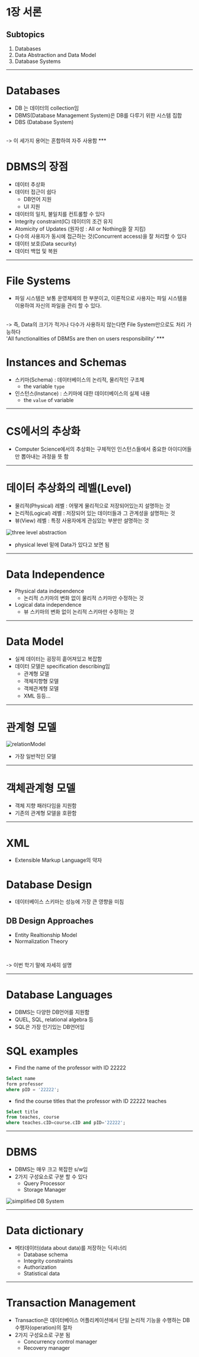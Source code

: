 # 1장 서론
## Subtopics
 1. Databases
 1. Data Abstraction and Data Model
 1. Database Systems

***
# Databases
- DB 는 데이터의 collection임
- DBMS(Database Management System)은 DB를 다루기 위한 시스템 집합
- DBS (Database System)
<br>
-> 이 세가지 용어는 혼합하여 자주 사용함
***

# DBMS의 장점
- 데이터 추상화
- 데이터 접근이 쉽다
    - DB언어 지원
    - UI 지원
- 데이터의 일치, 불일치를 컨트롤할 수 있다
- Integrity constraint(IC) 데이터의 조건 유지
- Atomicity of Updates (원자성 : All or Nothing을 잘 지킴)
- 다수의 사용자가 동시에 접근하는 것(Concurrent access)을 잘 처리할 수 있다
- 데이터 보호(Data security)
- 데이터 백업 및 복원
***

# File Systems
- 파일 시스템은 보통 운영체제의 한 부분이고, 이론적으로 사용자는 파일 시스템을 이용하여 자신의 파일을 관리 할 수 있다.
<br>
-> 즉, Data의 크기가 적거나 다수가 사용하지 않는다면 File System만으로도 처리 가능하다<br>
'All functionalities of DBMSs are then on users responsibility'
***

# Instances and Schemas
- 스키마(Schema) : 데이터베이스의 논리적, 물리적인 구조체
    - the variable `type`
- 인스턴스(Instance) : 스키마에 대한 데이터베이스의 실제 내용
    - the `value` of variable
***
# CS에서의 추상화
- Computer Science에서의 추상화는
구체적인 인스턴스들에서 중요한 아이디어들만 뽑아내는 과정을 뜻 함
***
# 데이터 추상화의 레벨(Level)
- 물리적(Physical) 레벨 : 어떻게 물리적으로 저장되어있는지 설명하는 것
- 논리적(Logical) 레벨 : 저장되어 있는 데이터들과 그 관계성을 설명하는 것
- 뷰(View) 레벨 : 특정 사용자에게 관심있는 부분만 설명하는 것<br>

![three level abstraction](/img/Chapter1/Three_Level_Abstraction.jpeg)
- physical level 밑에 Data가 있다고 보면 됨
***
# Data Independence
- Physical data independence
    - 논리적 스키마의 변화 없이 물리적 스키마만 수정하는 것
- Logical data independence
    - 뷰 스키마의 변화 없이 논리적 스키마만 수정하는 것
***
# Data Model
- 실제 데이터는 굉장히 흩어져있고 복잡함
- 데이터 모델은 specification describing임
    - 관계형 모델
    - 객체지향형 모델
    - 객체관계형 모델
    - XML 등등...
***
# 관계형 모델
![relationModel](/img/Chapter1/Relation_exam.jpeg)
- 가장 일반적인 모델
***
# 객체관계형 모델
- 객체 지향 패러다임을 지원함
- 기존의 관계형 모델을 호환함
***
# XML
- Extensible Markup Language의 약자
# Database Design
- 데이터베이스 스키마는 성능에 가장 큰 영향을 미침
## DB Design Approaches
- Entity Realtionship Model
- Normalization Theory
<br>

-> 이번 학기 말에 자세히 설명
***
# Database Languages
- DBMS는 다양한 DB언어를 지원함
- QUEL, SQL, relational algebra 등
- SQL은 가장 인기있는 DB언어임
# SQL examples
- Find the name of the professor with ID 22222
``` sql
Select name
form professor
where pID = '22222';
```
- find the course titles that the professor with ID 22222 teaches
```sql
Select title
from teaches, course
where teaches.cID=course.cID and pID='22222';
```
***
# DBMS
- DBMS는 매우 크고 복잡한 s/w임
- 2가지 구성요소로 구분 할 수 있다
    - Query Processor
    - Storage Manager

![simplified DB System](/img/Chapter1/simple_db_sys.jpeg)

***
# Data dictionary
- 메타데이터(data about data)를 저장하는 딕셔너리
    - Database schema
    - Integrity constraints
    - Authorization
    - Statistical data
***
# Transaction Management
- Transaction은 데이터베이스 어플리케이션에서 단일 논리적 기능을 수행하는 DB 수행자(operation)의 절차
- 2가지 구성요소로 구분 됨
    - Concurrency control manager
    - Recovery manager
